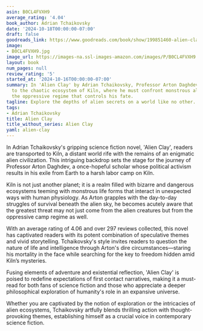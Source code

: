 ```yaml
---
asin: B0CL4FVXH9
average_rating: '4.04'
book_author: Adrian Tchaikovsky
date: '2024-10-18T00:00:00-07:00'
draft: false
goodreads_link: https://www.goodreads.com/book/show/199851460-alien-clay
image:
- B0CL4FVXH9.jpg
image_url: https://images-na.ssl-images-amazon.com/images/P/B0CL4FVXH9.01._SCLZZZZZZZ.jpg
layout: book
num_pages: null
review_rating: '5'
started_at: '2024-10-16T00:00:00-07:00'
summary: In 'Alien Clay' by Adrian Tchaikovsky, Professor Arton Daghdev is exiled
  to the chaotic ecosystem of Kiln, where he must confront monstrous alien life and
  the oppressive regime that controls his fate.
tagline: Explore the depths of alien secrets on a world like no other.
tags:
- Adrian Tchaikovsky
title: Alien Clay
title_without_series: Alien Clay
yaml: alien-clay
---
```


In Adrian Tchaikovsky's gripping science fiction novel, 'Alien Clay', readers are transported to Kiln, a distant world rife with the remains of an enigmatic alien civilization. This intriguing backdrop sets the stage for the journey of Professor Arton Daghdev, a once-hopeful scholar whose political activism results in his exile from Earth to a harsh labor camp on Kiln.

Kiln is not just another planet; it is a realm filled with bizarre and dangerous ecosystems teeming with monstrous life forms that interact in unexpected ways with human physiology. As Arton grapples with the day-to-day struggles of survival beneath the alien sky, he becomes acutely aware that the greatest threat may not just come from the alien creatures but from the oppressive camp regime as well.

With an average rating of 4.06 and over 297 reviews collected, this novel has captivated readers with its potent combination of speculative themes and vivid storytelling. Tchaikovsky's style invites readers to question the nature of life and intelligence through Arton's dire circumstances—staring his mortality in the face while searching for the key to freedom hidden amid Kiln’s mysteries.

Fusing elements of adventure and existential reflection, 'Alien Clay' is poised to redefine expectations of first contact narratives, making it a must-read for both fans of science fiction and those who appreciate a deeper philosophical exploration of humanity's role in an expansive universe.  

Whether you are captivated by the notion of exploration or the intricacies of alien ecosystems, Tchaikovsky artfully blends thrilling action with thought-provoking themes, establishing himself as a crucial voice in contemporary science fiction.